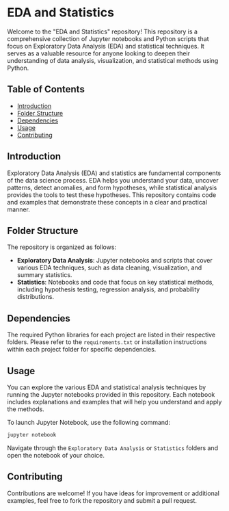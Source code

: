 
# EDA and Statistics

Welcome to the "EDA and Statistics" repository! This repository is a comprehensive collection of Jupyter notebooks and Python scripts that focus on Exploratory Data Analysis (EDA) and statistical techniques. It serves as a valuable resource for anyone looking to deepen their understanding of data analysis, visualization, and statistical methods using Python.

## Table of Contents

- [Introduction](#introduction)
- [Folder Structure](#folder-structure)
- [Dependencies](#dependencies)
- [Usage](#usage)
- [Contributing](#contributing)

## Introduction

Exploratory Data Analysis (EDA) and statistics are fundamental components of the data science process. EDA helps you understand your data, uncover patterns, detect anomalies, and form hypotheses, while statistical analysis provides the tools to test these hypotheses. This repository contains code and examples that demonstrate these concepts in a clear and practical manner.

## Folder Structure

The repository is organized as follows:

- **Exploratory Data Analysis**: Jupyter notebooks and scripts that cover various EDA techniques, such as data cleaning, visualization, and summary statistics.
- **Statistics**: Notebooks and code that focus on key statistical methods, including hypothesis testing, regression analysis, and probability distributions.

## Dependencies

The required Python libraries for each project are listed in their respective folders. Please refer to the `requirements.txt` or installation instructions within each project folder for specific dependencies.

## Usage

You can explore the various EDA and statistical analysis techniques by running the Jupyter notebooks provided in this repository. Each notebook includes explanations and examples that will help you understand and apply the methods.

To launch Jupyter Notebook, use the following command:

```bash
jupyter notebook
```

Navigate through the `Exploratory Data Analysis` or `Statistics` folders and open the notebook of your choice.

## Contributing

Contributions are welcome! If you have ideas for improvement or additional examples, feel free to fork the repository and submit a pull request.

